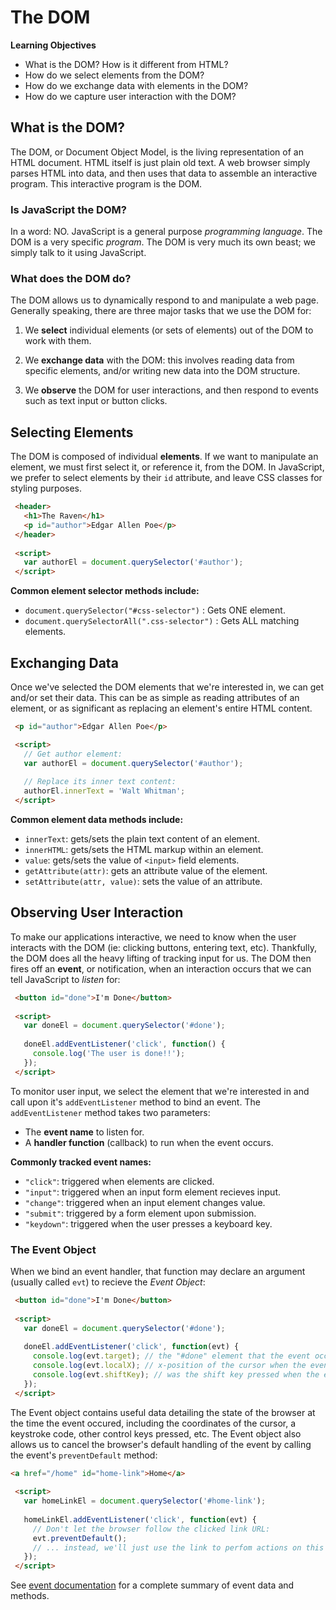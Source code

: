 # The DOM

**Learning Objectives**

- What is the DOM? How is it different from HTML?
- How do we select elements from the DOM?
- How do we exchange data with elements in the DOM?
- How do we capture user interaction with the DOM?

## What is the DOM?

The DOM, or Document Object Model, is the living representation of an HTML document. HTML itself is just plain old text. A web browser simply parses HTML into data, and then uses that data to assemble an interactive program. This interactive program is the DOM.

### Is JavaScript the DOM?

In a word: NO. JavaScript is a general purpose *programming language*. The DOM is a very specific *program*. The DOM is very much its own beast; we simply talk to it using JavaScript.

### What does the DOM do?

The DOM allows us to dynamically respond to and manipulate a web page. Generally speaking, there are three major tasks that we use the DOM for:

1. We **select** individual elements (or sets of elements) out of the DOM to work with them.

2. We **exchange data** with the DOM: this involves reading data from specific elements, and/or writing new data into the DOM structure.

3. We **observe** the DOM for user interactions, and then respond to events such as text input or button clicks.

## Selecting Elements

The DOM is composed of individual **elements**. If we want to manipulate an element, we must first select it, or reference it, from the DOM. In JavaScript, we prefer to select elements by their `id` attribute, and leave CSS classes for styling purposes.

```html
 <header>
   <h1>The Raven</h1>
   <p id="author">Edgar Allen Poe</p>
 </header>
 
 <script>
   var authorEl = document.querySelector('#author');
 </script>
```

**Common element selector methods include:**

 - `document.querySelector("#css-selector")` : Gets ONE element.
 - `document.querySelectorAll(".css-selector")` : Gets ALL matching elements.
 
## Exchanging Data

Once we've selected the DOM elements that we're interested in, we can get and/or set their data. This can be as simple as reading attributes of an element, or as significant as replacing an element's entire HTML content.

```html
 <p id="author">Edgar Allen Poe</p>

 <script>
   // Get author element:
   var authorEl = document.querySelector('#author');
   
   // Replace its inner text content:
   authorEl.innerText = 'Walt Whitman';
 </script>
```

**Common element data methods include:**

 - `innerText`: gets/sets the plain text content of an element.
 - `innerHTML`: gets/sets the HTML markup within an element.
 - `value`: gets/sets the value of `<input>` field elements.
 - `getAttribute(attr)`: gets an attribute value of the element.
 - `setAttribute(attr, value)`: sets the value of an attribute.
 
## Observing User Interaction

To make our applications interactive, we need to know when the user interacts with the DOM (ie: clicking buttons, entering text, etc). Thankfully, the DOM does all the heavy lifting of tracking input for us. The DOM then fires off an **event**, or notification, when an interaction occurs that we can tell JavaScript to *listen* for:

```html
 <button id="done">I'm Done</button>
 
 <script>
   var doneEl = document.querySelector('#done');
   
   doneEl.addEventListener('click', function() {
     console.log('The user is done!!');
   });
 </script>
```

To monitor user input, we select the element that we're interested in and call upon it's `addEventListener` method to bind an event. The `addEventListener` method takes two parameters:

 - The **event name** to listen for.
 - A **handler function** (callback) to run when the event occurs.

**Commonly tracked event names:**

 - `"click"`: triggered when elements are clicked.
 - `"input"`: triggered when an input form element recieves input.
 - `"change"`: triggered when an input element changes value.
 - `"submit"`: triggered by a form element upon submission.
 - `"keydown"`: triggered when the user presses a keyboard key.

### The Event Object

When we bind an event handler, that function may declare an argument (usually called `evt`) to recieve the *Event Object*:

```html
 <button id="done">I'm Done</button>
 
 <script>
   var doneEl = document.querySelector('#done');
   
   doneEl.addEventListener('click', function(evt) {
     console.log(evt.target); // the "#done" element that the event occured on.
     console.log(evt.localX); // x-position of the cursor when the event occured.
     console.log(evt.shiftKey); // was the shift key pressed when the event occured?
   });
 </script>
```

The Event object contains useful data detailing the state of the browser at the time the event occured, including the coordinates of the cursor, a keystroke code, other control keys pressed, etc. The Event object also allows us to cancel the browser's default handling of the event by calling the event's `preventDefault` method:

```html
<a href="/home" id="home-link">Home</a>
 
 <script>
   var homeLinkEl = document.querySelector('#home-link');
   
   homeLinkEl.addEventListener('click', function(evt) {
     // Don't let the browser follow the clicked link URL:
     evt.preventDefault();
     // ... instead, we'll just use the link to perfom actions on this page ...
   });
 </script>
```

See [event documentation](https://developer.mozilla.org/en-US/docs/Web/API/Event) for a complete summary of event data and methods.
